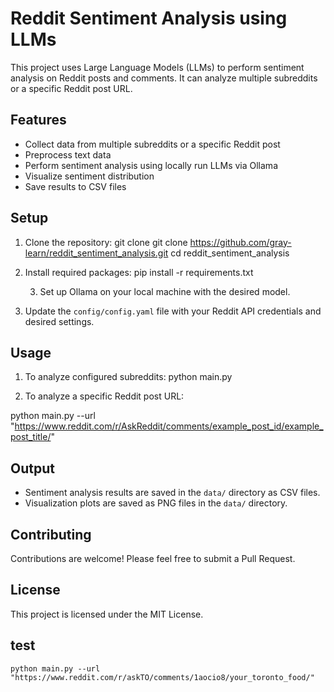 # Reddit Sentiment Analysis using LLMs

This project uses Large Language Models (LLMs) to perform sentiment analysis on Reddit posts and comments. It can analyze multiple subreddits or a specific Reddit post URL.

## Features

- Collect data from multiple subreddits or a specific Reddit post
- Preprocess text data
- Perform sentiment analysis using locally run LLMs via Ollama
- Visualize sentiment distribution
- Save results to CSV files

## Setup

1. Clone the repository:
   git clone git clone https://github.com/gray-learn/reddit_sentiment_analysis.git
   cd reddit_sentiment_analysis

2. Install required packages:
   pip install -r requirements.txt

   3. Set up Ollama on your local machine with the desired model.

3. Update the `config/config.yaml` file with your Reddit API credentials and desired settings.

## Usage

1. To analyze configured subreddits:
   python main.py

2. To analyze a specific Reddit post URL:

python main.py --url "https://www.reddit.com/r/AskReddit/comments/example_post_id/example_post_title/"

## Output

- Sentiment analysis results are saved in the `data/` directory as CSV files.
- Visualization plots are saved as PNG files in the `data/` directory.

## Contributing

Contributions are welcome! Please feel free to submit a Pull Request.

## License

This project is licensed under the MIT License.

## test

    python main.py --url "https://www.reddit.com/r/askTO/comments/1aocio8/your_toronto_food/"
